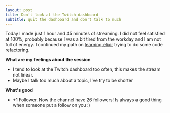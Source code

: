 ```yaml
---
layout: post
title: Don't look at the Twitch dashboard
subtitle: quit the dashboard and don't talk to much
---
```


Today I made just 1 hour and 45 minutes of streaming. I did not feel satisfied at 100%, probably because I was a bit tired from the workday and I am not full of energy. I continued my path on [learning elixir](https://github.com/joebew42/elixir-playground) trying to do some code refactoring.

**What are my feelings about the session**

* I tend to look at the Twitch dashboard too often, this makes the stream not linear.
* Maybe I talk too much about a topic, I've try to be shorter

**What's good**

* +1 Follower. Now the channel have 26 followers! Is always a good thing when someone put a follow on you :)

